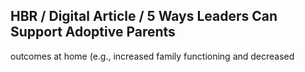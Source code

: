 ## HBR / Digital Article / 5 Ways Leaders Can Support Adoptive Parents

outcomes at home (e.g., increased family functioning and decreased